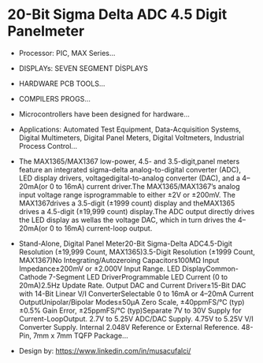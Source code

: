 # 20-Bit Sigma Delta ADC 4.5 Digit Panelmeter

- Processor: PIC, MAX Series...
- DISPLAYs:  SEVEN SEGMENT DİSPLAYS
- HARDWARE PCB TOOLS...
- COMPILERS PROGS...
- Microcontrollers have been designed for hardware...
- Applications: Automated Test Equipment, Data-Acquisition Systems, Digital Multimeters, Digital Panel Meters, Digital Voltmeters, Industrial Process Control...
- The MAX1365/MAX1367 low-power, 4.5- and 3.5-digit,panel meters feature an integrated sigma-delta analog-to-digital converter (ADC), LED display drivers, voltagedigital-to-analog converter (DAC), and a 4–20mA(or 0 to 16mA) current driver.The MAX1365/MAX1367’s analog input voltage range isprogrammable to either ±2V or ±200mV. The MAX1367drives a 3.5-digit (±1999 count) display and theMAX1365 drives a 4.5-digit (±19,999 count) display.The ADC output directly drives the LED display as wellas the voltage DAC, which in turn drives the 4–20mA(or 0 to 16mA) current-loop output.
- Stand-Alone, Digital Panel Meter20-Bit Sigma-Delta ADC4.5-Digit Resolution (±19,999 Count, MAX1365)3.5-Digit Resolution (±1999 Count, MAX1367)No Integrating/Autozeroing Capacitors100MΩ Input Impedance±200mV or ±2.000V Input Range. LED DisplayCommon-Cathode 7-Segment LED DriverProgrammable LED Current (0 to 20mA)2.5Hz Update Rate. Output DAC and Current Driver±15-Bit DAC with 14-Bit Linear V/I ConverterSelectable 0 to 16mA or 4–20mA Current OutputUnipolar/Bipolar Modes±50µA Zero Scale, ±40ppmFS/°C (typ)±0.5% Gain Error, ±25ppmFS/°C (typ)Separate 7V to 30V Supply for Current-LoopOutput. 2.7V to 5.25V ADC/DAC Supply. 4.75V to 5.25V V/I Converter Supply. Internal 2.048V Reference or External Reference. 48-Pin, 7mm x 7mm TQFP Package...

- Design by: https://www.linkedin.com/in/musacufalci/
